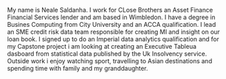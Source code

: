 My name is Neale Saldanha. I work for CLose Brothers an Asset Finance Financial Services lender and am based in Wimbledon. I have a degree in Busines Computing from City University and an ACCA qualification. I lead an SME credit risk data team responsible for creating MI and insight on our loan book. I signed up to do an Imperial data analytics qualification and for my Capstone project i am looking at creating an Executive Tableua dasboard from statistical data published by the Uk Insolvency service. Outside work i enjoy watching sport, travelling to Asian destinations and spending time with family and my granddaughter.
